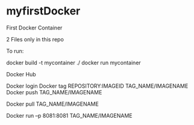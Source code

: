 # myfirstDocker
First Docker Container

2 Files only in this repo

To run:

docker build -t mycontainer ./
docker run mycontainer

Docker Hub

Docker login
Docker tag REPOSITORY:IMAGEID TAG_NAME/IMAGENAME
Docker push TAG_NAME/IMAGENAME

Docker pull TAG_NAME/IMAGENAME

Docker run –p 8081:8081 TAG_NAME/IMAGENAME

